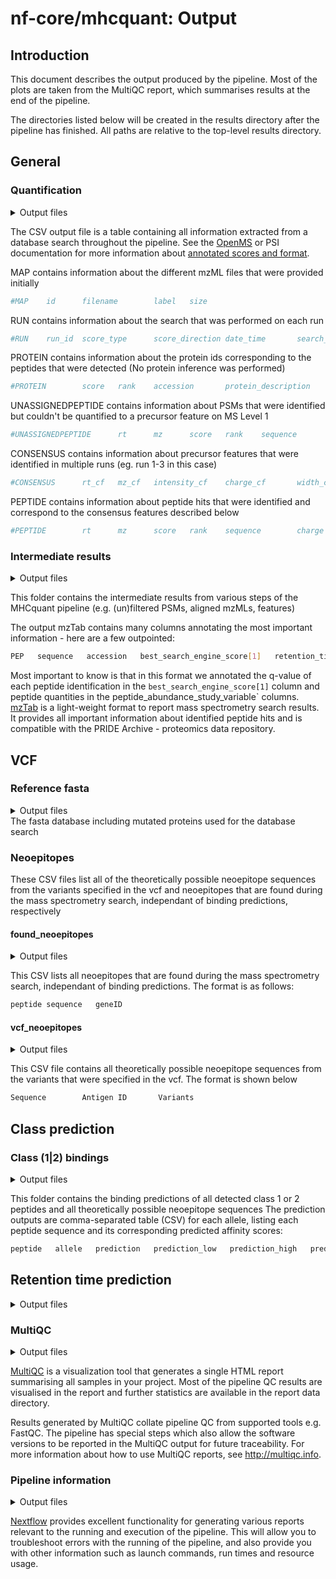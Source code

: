 # nf-core/mhcquant: Output

## Introduction

This document describes the output produced by the pipeline. Most of the plots are taken from the MultiQC report, which summarises results at the end of the pipeline.

The directories listed below will be created in the results directory after the pipeline has finished. All paths are relative to the top-level results directory.

## General

### Quantification

<details markdown="1">
<summary>Output files</summary>

- `*.tsv` : If `--skip_quantification` is not specified.

</details>

The CSV output file is a table containing all information extracted from a database search throughout the pipeline. See the [OpenMS](https://www.openms.de/) or PSI documentation for more information about [annotated scores and format](https://abibuilder.informatik.uni-tuebingen.de/archive/openms/Documentation/release/latest/html/TOPP_TextExporter.html).

MAP contains information about the different mzML files that were provided initially

```bash
#MAP    id      filename        label   size
```

RUN contains information about the search that was performed on each run

```bash
#RUN    run_id  score_type      score_direction date_time       search_engine_version   parameters
```

PROTEIN contains information about the protein ids corresponding to the peptides that were detected (No protein inference was performed)

```bash
#PROTEIN        score   rank    accession       protein_description     coverage        sequence
```

UNASSIGNEDPEPTIDE contains information about PSMs that were identified but couldn't be quantified to a precursor feature on MS Level 1

```bash
#UNASSIGNEDPEPTIDE      rt      mz      score   rank    sequence        charge  aa_before       aa_after        score_type      search_identifier       accessions      FFId_category   feature_id      file_origin     map_index       spectrum_reference      COMET:IonFrac   COMET:deltCn    COMET:deltLCn   COMET:lnExpect  COMET:lnNumSP   COMET:lnRankSP  MS:1001491      MS:1001492      MS:1001493      MS:1002252      MS:1002253      MS:1002254      MS:1002255      MS:1002256      MS:1002257      MS:1002258      MS:1002259      num_matched_peptides    protein_references      target_decoy
```

CONSENSUS contains information about precursor features that were identified in multiple runs (eg. run 1-3 in this case)

```bash
#CONSENSUS      rt_cf   mz_cf   intensity_cf    charge_cf       width_cf        quality_cf      rt_0    mz_0    intensity_0     charge_0        width_0 rt_1    mz_1    intensity_1     charge_1        width_1 rt_2    mz_2    intensity_2     charge_2        width_2 rt_3    mz_3    intensity_3     charge_3        width_3
```

PEPTIDE contains information about peptide hits that were identified and correspond to the consensus features described below

```bash
#PEPTIDE        rt      mz      score   rank    sequence        charge  aa_before       aa_after        score_type      search_identifier       accessions      FFId_category   fea
```

### Intermediate results

<details markdown="1">
<summary>Output files</summary>

- `Intermediate_Results/`
  - `*merged_psm_perc_filtered.mzTab` : If `--refine_fdr_on_predicted_subset` is specified, consists of the hits (filtered by q-value)
  - `*.mztab` : mztab file generated by the OpenMS MzTabExporter command, the community standard format for sharing mass spectrometry search results
  - `*.featureXML` : If `--skip_quantification` is not specified, then this file is generated by the OpenMS FeatureFinderIdentification command
  - `*fdr_filtered.idXML`: If `--skip_quantification` is not specified, then this file is generated by the OpenMS IDFilter command
  - `*all_ids_merged_psm_perc*.idXML`: idXML files are generated when `--refine_fdr_on_predicted_subset` is specified
  - `*peptide_filtered.idXML`: If `--refine_fdr_on_predicted_subset` is specified, then this file consists of the PSMs prediction outcome
  - `*perc_subset.idXML`: If `--refine_fdr_on_predicted_subset` is specified, then this file is the outcome of the second percolator run, generated by the OpenMS PercolatorAdapter

</details>

This folder contains the intermediate results from various steps of the MHCquant pipeline (e.g. (un)filtered PSMs, aligned mzMLs, features)

The output mzTab contains many columns annotating the most important information - here are a few outpointed:

```bash
PEP   sequence   accession   best_search_engine_score[1]   retention_time   charge   mass_to_charge   peptide_abundance_study_variable[1]
```

Most important to know is that in this format we annotated the q-value of each peptide identification in the `best_search_engine_score[1]` column and peptide quantities in the peptide_abundance_study_variable` columns.
[mzTab](http://www.psidev.info/mztab) is a light-weight format to report mass spectrometry search results. It provides all important information about identified peptide hits and is compatible with the PRIDE Archive - proteomics data repository.

## VCF

### Reference fasta

<details markdown="1">
<summary>Output files</summary>

- `*_vcf.fasta`: If `--include_proteins_from_vcf` is specified, then this fasta is created for the respective sample

</details>
The fasta database including mutated proteins used for the database search

### Neoepitopes

These CSV files list all of the theoretically possible neoepitope sequences from the variants specified in the vcf and neoepitopes that are found during the mass spectrometry search, independant of binding predictions, respectively

#### found_neoepitopes

<details markdown="1">
<summary>Output files</summary>

- `class_1_bindings/`

  - `*found_neoepitopes_class1.csv`: Generated when `--include_proteins_from_vcf` and `--predict_class_1` are specified

- `class_2_bindings/`
  - `*found_neoepitopes_class2.csv`: Generated when `--include_proteins_from_vcf` and `--predict_class_2` are specified

</details>

This CSV lists all neoepitopes that are found during the mass spectrometry search, independant of binding predictions.
The format is as follows:

```bash
peptide sequence   geneID
```

#### vcf_neoepitopes

<details markdown="1">
<summary>Output files</summary>

- `class_1_bindings/`

  - `*vcf_neoepitopes_class1.csv`: Generated when `--include_proteins_from_vcf` and `--predict_class_1` are specified

- `class_2_bindings/`
  - `*vcf_neoepitopes_class2.csv`: Generated when `--include_proteins_from_vcf` and `--predict_class_2` are specified

</details>

This CSV file contains all theoretically possible neoepitope sequences from the variants that were specified in the vcf.
The format is shown below

```bash
Sequence        Antigen ID       Variants
```

## Class prediction

### Class (1|2) bindings

<details markdown="1">
<summary>Output files</summary>

- `class_1_bindings/`

  - `*predicted_peptides_class_1.csv`: If `--predict_class_1` is specified, then this CSV is generated

- `class_2_bindings/`
  - `*predicted_peptides_class_2.csv`: If `--predict_class_2` is specified, then this CSV is generated

</details>

This folder contains the binding predictions of all detected class 1 or 2 peptides and all theoretically possible neoepitope sequences
The prediction outputs are comma-separated table (CSV) for each allele, listing each peptide sequence and its corresponding predicted affinity scores:

```bash
peptide   allele   prediction   prediction_low   prediction_high   prediction_percentile
```

## Retention time prediction

<details markdown="1">
<summary>Output files</summary>

* `RT_prediction`
    * `*id_RTpredicted.csv`: If `--predict_RT` is specified, the retention time found peptides are provided
    * `*txt_RTpredicted.csv`: If `--predict_RT` is specified, the retention time predicted neoepitopes are provided

</details>

### MultiQC

<details markdown="1">
<summary>Output files</summary>

- `multiqc/`
  - `multiqc_report.html`: a standalone HTML file that can be viewed in your web browser.
  - `multiqc_data/`: directory containing parsed statistics from the different tools used in the pipeline.
  - `multiqc_plots/`: directory containing static images from the report in various formats.

</details>

[MultiQC](http://multiqc.info) is a visualization tool that generates a single HTML report summarising all samples in your project. Most of the pipeline QC results are visualised in the report and further statistics are available in the report data directory.

Results generated by MultiQC collate pipeline QC from supported tools e.g. FastQC. The pipeline has special steps which also allow the software versions to be reported in the MultiQC output for future traceability. For more information about how to use MultiQC reports, see <http://multiqc.info>.

### Pipeline information

<details markdown="1">
<summary>Output files</summary>

* `pipeline_info/`
    * Reports generated by Nextflow: `execution_report.html`, `execution_timeline.html`, `execution_trace.txt` and `pipeline_dag.dot`/`pipeline_dag.svg`.
    * Reports generated by the pipeline: `pipeline_report.html`, `pipeline_report.txt` and `software_versions.yml`. The `pipeline_report*` files will only be present if the `--email` / `--email_on_fail` parameters are used when running the pipeline.
    * Reformatted samplesheet files used as input to the pipeline: `samplesheet.valid.csv`.

</details>

[Nextflow](https://www.nextflow.io/docs/latest/tracing.html) provides excellent functionality for generating various reports relevant to the running and execution of the pipeline. This will allow you to troubleshoot errors with the running of the pipeline, and also provide you with other information such as launch commands, run times and resource usage.
